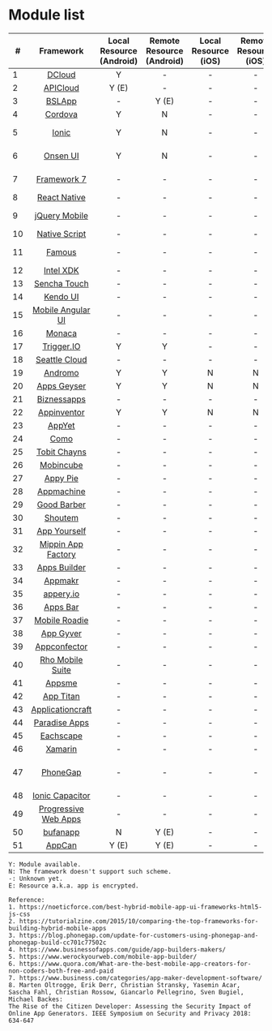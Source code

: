 # Module list

| # |  Framework   | Local Resource (Android)  | Remote Resource (Android) | Local Resource (iOS) | Remote Resource (iOS) | Prerequisites |
| ---- |  :----:  | :----:  | :----:  | :----:  | :----: | :----: |
|1| [DCloud](https://dcloud.io/)  | Y | - | - | - | 
|2| [APICloud](https://www.apicloud.com/)  | Y (E) | - | - | - |
|3| [BSLApp](https://www.appbsl.cn/)  | - | Y (E) | - | - | 
|4| [Cordova](https://www.appbsl.cn/)  | Y | N | - | - | 
|5| [Ionic](https://ionicframework.com/)  | Y | N | - | - | AngularJS (optional) |
|6| [Onsen UI](https://onsen.io/)  | Y | N | - | - | AngularJS (optional) |
|7| [Framework 7](http://www.idangero.us/framework7)  | - | - | - | - | HTML, CSS and JS only |
|8| [React Native](http://www.reactnative.com/)  | - | - | - | - | React | 
|9| [jQuery Mobile](https://jquerymobile.com/)  | - | - | - | - | HTML5, jQuery | 
|10| [Native Script](https://www.nativescript.org/)  | - | - | - | - | JavaScript |
|11| [Famous](http://famous.org/)  | - | - | - | - | WebGL, AngularJS |
|12| [Intel XDK](https://software.intel.com/en-us/intel-xdk)  | - | - | - | - | depreciated |
|13| [Sencha Touch](http://www.sencha.com/products/touch/#overview)  | - | - | - | - | 
|14| [Kendo UI](http://www.telerik.com/kendo-ui)  | - | - | - | - | 
|15| [Mobile Angular UI](http://mobileangularui.com/)  | - | - | - | - | 
|16| [Monaca](https://monaca.io/)  | - | - | - | - | 
|17| [Trigger.IO](https://trigger.io/)  | Y | Y | - | - | 
|18| [Seattle Cloud](http://seattleclouds.com/)  | - | - | - | - | 
|19| [Andromo](http://www.andromo.com/)  | Y | Y | N | N | 
|20| [Apps Geyser](http://www.appsgeyser.com/)  | Y | Y | N | N | 
|21| [Biznessapps](http://www.biznessapps.com/)  | - | - | - | - | 
|22| [Appinventor](http://appinventor.mit.edu/explore/)  | Y | Y | N | N | 
|23| [AppYet](http://www.appyet.com/)  | - | - | - | - | 
|24| [Como](http://www.como.com/)  | - | - | - | - | 
|25| [Tobit Chayns](http://en.tobit.com/chayns)  | - | - | - | - | 
|26| [Mobincube](http://www.mobincube.com/)  | - | - | - | - | 
|27| [Appy Pie](http://www.appypie.com/)  | - | - | - | - | 
|28| [Appmachine](http://www.appmachine.com/)  | - | - | - | - | 
|29| [Good Barber](http://www.goodbarber.com/)  | - | - | - | - | 
|30| [Shoutem](http://www.shoutem.com/)  | - | - | - | - | 
|31| [App Yourself](http://appyourself.net/)  | - | - | - | - | 
|32| [Mippin App Factory](http://www.mippin.com/appfactory/)  | - | - | - | - | 
|33| [Apps Builder](http://www.apps-builder.com/)  | - | - | - | - | 
|34| [Appmakr](http://appmakr.com/)  | - | - | - | - | 
|35| [appery.io](https://appery.io/)  | - | - | - | - | 
|36| [Apps Bar](http://www.appsbar.com/)  | - | - | - | - | 
|37| [Mobile Roadie](http://mobileroadie.com/)  | - | - | - | - | 
|38| [App Gyver](http://www.appgyver.io)  | - | - | - | - | 
|39| [Appconfector](http://www.appconfector.de)  | - | - | - | - | 
|40| [Rho Mobile Suite](http://rhomobile.com/)  | - | - | - | - | 
|41| [Appsme](http://www.appsme.com/)  | - | - | - | - | 
|42| [App Titan](http://www.apptitan.de/)  | - | - | - | - | 
|43| [Applicationcraft](http://www.applicationcraft.com/)  | - | - | - | - | 
|44| [Paradise Apps](http://www.paradiseapps.net/)  | - | - | - | - | 
|45| [Eachscape](http://eachscape.com/)  | - | - | - | - | 
|46| [Xamarin](https://docs.microsoft.com/zh-cn/xamarin/)  | - | - | - | - | .NET |
|47| [PhoneGap](https://phonegap.com/)  | - | - | - | - | HTML, CSS and JavaScript |
|48| [Ionic Capacitor](https://capacitorjs.com/)  | - | - | - | - |  |
|49| [Progressive Web Apps](https://developers.google.com/web/progressive-web-apps/)  | - | - | - | - |  |
|50| [bufanapp](https://www.bufanapp.com/)  | N | Y (E) | - | - |  |
|51| [AppCan](http://www.appcan.cn/)  | Y (E) | Y (E) | - | - |  |



```
Y: Module available.
N: The framework doesn't support such scheme.
-: Unknown yet.
E: Resource a.k.a. app is encrypted.
```

```
Reference:
1. https://noeticforce.com/best-hybrid-mobile-app-ui-frameworks-html5-js-css
2. https://tutorialzine.com/2015/10/comparing-the-top-frameworks-for-building-hybrid-mobile-apps
3. https://blog.phonegap.com/update-for-customers-using-phonegap-and-phonegap-build-cc701c77502c
4. https://www.businessofapps.com/guide/app-builders-makers/
5. https://www.werockyourweb.com/mobile-app-builder/
6. https://www.quora.com/What-are-the-best-mobile-app-creators-for-non-coders-both-free-and-paid
7. https://www.business.com/categories/app-maker-development-software/
8. Marten Oltrogge, Erik Derr, Christian Stransky, Yasemin Acar, Sascha Fahl, Christian Rossow, Giancarlo Pellegrino, Sven Bugiel, Michael Backes:
The Rise of the Citizen Developer: Assessing the Security Impact of Online App Generators. IEEE Symposium on Security and Privacy 2018: 634-647
```

